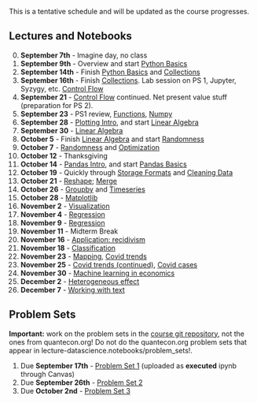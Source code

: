 This is a tentative schedule and will be updated as the course progresses.

## Lectures and Notebooks
0. **September 7th** - Imagine day, no class 
1. **September 9th** -  Overview and start [Python Basics](https://datascience.quantecon.org/python_fundamentals/basics.html)
2. **September 14th** - Finish [Python Basics](https://datascience.quantecon.org/python_fundamentals/basics.html) and [Collections](https://datascience.quantecon.org/python_fundamentals/collections.html)
3. **September 16th** - Finish [Collections](https://datascience.quantecon.org/python_fundamentals/collections.html). Lab session on PS 1, Jupyter, Syzygy, etc. [Control Flow](https://datascience.quantecon.org/python_fundamentals/control_flow.html)
4. **September 21** - [Control Flow](https://datascience.quantecon.org/python_fundamentals/control_flow.html) continued. Net present value stuff (preparation for PS 2).
5. **September 23** - PS1 review, [Functions](https://datascience.quantecon.org/python_fundamentals/functions.html), [Numpy](https://datascience.quantecon.org/scientific/numpy_arrays.html)
6. **September 28** - [Plotting Intro](https://datascience.quantecon.org/scientific/plotting.html), and start [Linear Algebra](https://datascience.quantecon.org/scientific/applied_linalg.html)
7. **September 30** - [Linear Algebra](https://datascience.quantecon.org/scientific/applied_linalg.html)
8. **October 5** - Finish [Linear Algebra](https://datascience.quantecon.org/scientific/applied_linalg.html) and start [Randomness](https://datascience.quantecon.org/scientific/randomness.html)
9.  **October 7** - [Randomness](https://datascience.quantecon.org/scientific/randomness.html) and [Optimization](https://datascience.quantecon.org/scientific/optimization.html)
10. **October 12** - Thanksgiving
11. **October 14** - [Pandas Intro](https://datascience.quantecon.org/pandas/intro.html), and start [Pandas Basics](https://datascience.quantecon.org/pandas/basics.html)
12. **October 19** - Quickly through [Storage Formats](https://datascience.quantecon.org/pandas/storage_formats.html) and  [Cleaning Data](https://datascience.quantecon.org/pandas/data_clean.html)
13. **October 21** - [Reshape](https://datascience.quantecon.org/pandas/reshape.html); [Merge](https://datascience.quantecon.org/pandas/merge.html)
14. **October 26** - [Groupby](https://datascience.quantecon.org/pandas/groupby.html) and [Timeseries](https://datascience.quantecon.org/pandas/timeseries.html)
15. **October 28** - [Matplotlib](https://datascience.quantecon.org/pandas/matplotlib.html)
16. **November 2** - [Visualization](https://datascience.quantecon.org/applications/visualization_rules.html)
17. **November 4** - [Regression](https://datascience.quantecon.org/applications/regression.html)
18. **November 9** - [Regression](https://datascience.quantecon.org/applications/regression.html)
19. **November 11** - Midterm Break
20. **November 16** - [Application: recidivism](https://datascience.quantecon.org/applications/recidivism.html)
21. **November 18** - [Classification](https://datascience.quantecon.org/applications/classification.html)
22. **November 23** - [Mapping](https://datascience.quantecon.org/applications/maps.html), [Covid trends](https://github.com/ubcecon/ECON323_2020_Fall/blob/master/extra_notebooks/covid-trends.ipynb)
23. **November 25** - [Covid trends (continued)](https://github.com/ubcecon/ECON323_2020_Fall/blob/master/extra_notebooks/covid-trends.ipynb), [Covid cases](https://github.com/ubcecon/ECON323_2020_Fall/blob/master/extra_notebooks/covid-cases.ipynb)
24. **November 30** - [Machine learning in economics](https://datascience.quantecon.org/applications/ml_in_economics.html)
25. **December 2** - [Heterogeneous effect](https://datascience.quantecon.org/applications/heterogeneity.html)
26. **December 7** - [Working with text](https://datascience.quantecon.org/applications/working_with_text.html)

## Problem Sets
**Important:** work on the problem sets in the [course git repository](https://github.com/ubcecon/ECON323_2021_Fall/tree/master/problem_sets), not the ones from quantecon.org! Do not do the quantecon.org problem sets that appear in lecture-datascience.notebooks/problem_sets!.

1. Due **September 17th** - [Problem Set 1](/problem_sets/problem_set_1.ipynb) (uploaded as **executed** ipynb through Canvas)
2. Due **September 26th** - [Problem Set 2](/problem_sets/problem_set_2.ipynb)
3. Due **October 2nd** - [Problem Set 3](/problem_sets/problem_set_3.ipynb)
<!-- 4. Due **October 8th** - [Problem Set 4](https://datascience.quantecon.org/problem_sets/problem_set_4.html) - Only quetsions 1, 3, 5, and 6  -->
<!-- 5. Due **October 22nd** - [Problem Set 5](https://datascience.quantecon.org/problem_sets/problem_set_5.html)  -->
<!-- 6. Due **October 29th** - [Problem Set 6](https://datascience.quantecon.org/problem_sets/problem_set_6.html) - Only questions 1-7 and 9-10. -->
<!-- 7. Due **November 5th** - [Problem Set 7](https://datascience.quantecon.org/problem_sets/problem_set_7.html)  -->
<!-- 7. Due **November 19th** [Problem Set 8](https://datascience.quantecon.org/problem_sets/problem_set_8.html) or the exercises from [the covid prediction notebook](https://github.com/ubcecon/323-covid/blob/master/notebooks/covid-prediction.ipynb) -\-> -->
